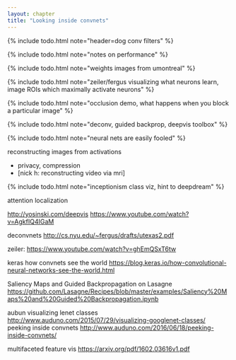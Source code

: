 ```yaml
---
layout: chapter
title: "Looking inside convnets"
---
```


{% include todo.html note="header=dog conv filters" %}

{% include todo.html note="notes on performance" %}

{% include todo.html note="weights images from umontreal" %}

{% include todo.html note="zeiler/fergus visualizing what neurons learn, image ROIs which maximally activate neurons" %}

{% include todo.html note="occlusion demo, what happens when you block a particular image" %}

{% include todo.html note="deconv, guided backprop, deepvis toolbox" %}

{% include todo.html note="neural nets are easily fooled" %}

reconstructing images from activations
 - privacy, compression
 - [nick h: reconstructing video via mri]

{% include todo.html note="inceptionism class viz, hint to deepdream" %}

attention
localization

http://yosinski.com/deepvis
https://www.youtube.com/watch?v=AgkfIQ4IGaM

deconvnets http://cs.nyu.edu/~fergus/drafts/utexas2.pdf

zeiler: https://www.youtube.com/watch?v=ghEmQSxT6tw

keras how convnets see the world https://blog.keras.io/how-convolutional-neural-networks-see-the-world.html

Saliency Maps and Guided Backpropagation on Lasagne https://github.com/Lasagne/Recipes/blob/master/examples/Saliency%20Maps%20and%20Guided%20Backpropagation.ipynb

aubun visualizing lenet classes http://www.auduno.com/2015/07/29/visualizing-googlenet-classes/
peeking inside convnets http://www.auduno.com/2016/06/18/peeking-inside-convnets/

multifaceted feature vis https://arxiv.org/pdf/1602.03616v1.pdf
